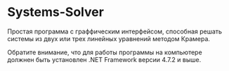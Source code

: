 # Systems-Solver
Простая программа с граффическим интерфейсом, способная решать системы из двух или трех линейных уравнений методом Крамера.

Обратите внимание, что для работы программы на компьютере должнен быть установлен .NET Framework версии 4.7.2 и выше.
